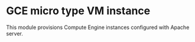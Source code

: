 # GCE micro type VM instance
This module provisions Compute Engine instances configured with Apache server.